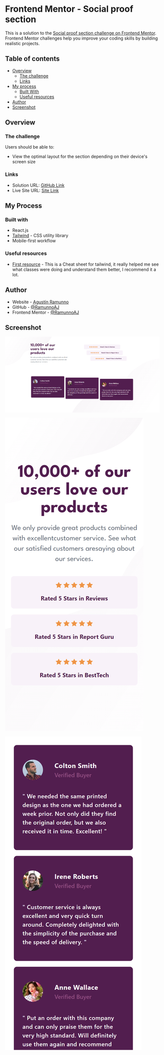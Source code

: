 # Frontend Mentor - Social proof section

This is a solution to the [Social proof section challenge on Frontend Mentor](https://www.frontendmentor.io/challenges/social-proof-section-6e0qTv_bA/hub/social-proof-section-VfX8EtB2mS). Frontend Mentor challenges help you improve your coding skills by building realistic projects.

## Table of contents

- [Overview](#overview)
  - [The challenge](#the-challenge)
  - [Links](#links)
- [My process](#my-process)
  - [Built With](#built-with)
  - [Useful resources](#useful-resources)
- [Author](#author)
- [Screenshot](#screenshot)

## Overview

### The challenge

Users should be able to:

- View the optimal layout for the section depending on their device's screen size

### Links

- Solution URL: [GitHub Link](https://github.com/RamunnoAJ/fem-social-proof-section)
- Live Site URL: [Site Link](https://ramunnoaj.github.io/fem-social-proof-section/)

## My Process

### Built with

- React.js
- [Tailwind](https://sass-lang.com) - CSS utility library
- Mobile-first workflow

### Useful resources

- [First resource](https://nerdcave.com/tailwind-cheat-sheet) - This is a Cheat sheet for tailwind, it really helped me see what classes were doing and understand them better, I recommend it a lot.

## Author

- Website - [Agustín Ramunno](https://ramunnoaj.github.io/my-portfolio/)
- GitHub - [@RamunnoAJ](https://github.com/RamunnoAJ)
- Frontend Mentor - [@RamunnoAJ](https://www.frontendmentor.io/profile/RamunnoAJ)

## Screenshot

![Desktop view](./public/images/desktop-view.png)

![Mobile view 1](./public/images/mobile-view-1.png)

![Mobile view 2](./public/images/mobile-view-2.png)
